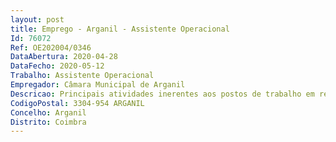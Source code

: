 ```yaml
--- 
layout: post
title: Emprego - Arganil - Assistente Operacional
Id: 76072
Ref: OE202004/0346
DataAbertura: 2020-04-28
DataFecho: 2020-05-12
Trabalho: Assistente Operacional
Empregador: Câmara Municipal de Arganil
Descricao: Principais atividades inerentes aos postos de trabalho em recrutamento, não prejudicando a descrição de funções, nos termos do nº1 do artº81º da LTFP, a atribuição aos trabalhadores de funções que lhe sejam afins ou funcionalmente ligadas, para as quais detenham a qualificação profissional adequada e que não impliquem desvalorização profissional  executar trabalhos em vários tipos de madeira através de moldes ou pela análise de desenhos, utilizando as medidas, ferramentas e máquinas adequadas, assentar, montar e acabar os limpos nas obras, tais como portas, rodapés, caixilhos, janelas, escadas, divisórias em madeira e outros, proceder à transformação de peças, a partir de uma estrutura velha para uma nova reparando a, construir e montar de estruturas em madeira destinadas a obras ou a outras utilizações, providenciando a reutilização do material utilizado e ou executar trabalhos em pedra, tijolo, argamassa ou betão, proceder ao assentamento de manilhas, tubos ou cantarias, executar muros, bocas de aqueduto e estruturas simples, com ou sem armaduras, executar reparação de coberturas, executar trabalhos simples de pintura utilizando diversos tipos de materiais e ferramentas, de acordo com os procedimentos de segurança  proceder a pequenas reparações e executar atividades e tarefas de manutenção em equipamentos e edifícios municipais, zelando pela sua conservação, operacionalidade e bom funcionamento dos mesmos, respeitando as normas de segurança aplicáveis, disponibilidade aos utilizadores internos e munícipes, utilizando as ferramentas e equipamentos de proteção individuais e coletivos adequados, bem como outras tarefas inerentes às atribuições do serviço constantes no Regulamento da organização dos serviços municipais.
CodigoPostal: 3304-954 ARGANIL
Concelho: Arganil
Distrito: Coimbra
--- 
```

